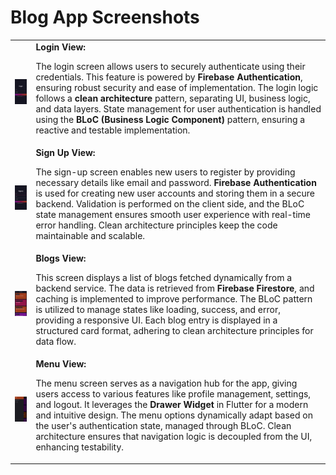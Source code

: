 # Blog App Screenshots

<table>
  <tr>
    <td>
      <img src="lib/assets/screenshots/blog1.png" alt="Login View" width="155">
    </td>
    <td>
      <b>Login View:</b>
      <p>
        The login screen allows users to securely authenticate using their credentials. This feature is powered by 
        <b>Firebase Authentication</b>, ensuring robust security and ease of implementation. 
        The login logic follows a <b>clean architecture</b> pattern, separating UI, business logic, and data layers. 
        State management for user authentication is handled using the <b>BLoC (Business Logic Component)</b> pattern, 
        ensuring a reactive and testable implementation.
      </p>
    </td>
  </tr>
  <tr>
    <td>
      <img src="lib/assets/screenshots/blog2.png" alt="Sign Up View" width="155">
    </td>
    <td>
<b>Sign Up View:</b>
      <p>
        The sign-up screen enables new users to register by providing necessary details like email and password. 
        <b>Firebase Authentication</b> is used for creating new user accounts and storing them in a secure backend. 
        Validation is performed on the client side, and the BLoC state management ensures smooth user experience with 
        real-time error handling. Clean architecture principles keep the code maintainable and scalable.
      </p>    </td>
  </tr>
  <tr>
    <td>
      <img src="lib/assets/screenshots/blog3.png" alt="Blogs View" width="155">
    </td>
    <td>
<b>Blogs View:</b>
      <p>
        This screen displays a list of blogs fetched dynamically from a backend service. The data is retrieved from 
        <b>Firebase Firestore</b>, and caching is implemented to improve performance. 
        The BLoC pattern is utilized to manage states like loading, success, and error, providing a responsive UI. 
        Each blog entry is displayed in a structured card format, adhering to clean architecture principles for data flow.
      </p>    </td>
  </tr>
  <tr>
    <td>
      <img src="lib/assets/screenshots/blog5.png" alt="Menu View" width="155">
    </td>
    <td>
<b>Menu View:</b>
      <p>
        The menu screen serves as a navigation hub for the app, giving users access to various features like profile management, 
        settings, and logout. It leverages the <b>Drawer Widget</b> in Flutter for a modern and intuitive design. 
        The menu options dynamically adapt based on the user's authentication state, managed through BLoC. 
        Clean architecture ensures that navigation logic is decoupled from the UI, enhancing testability.
      </p>    </td>
  </tr>
</table>

